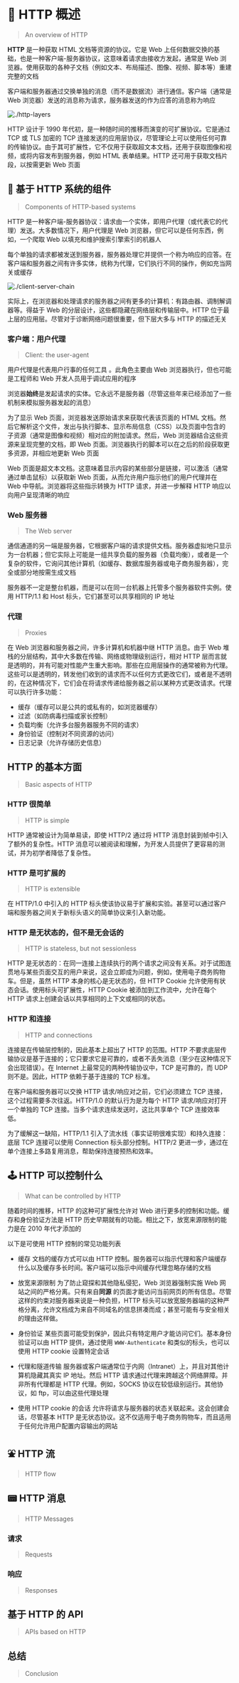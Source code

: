 # 📰 HTTP 概述

> An overview of HTTP

**HTTP** 是一种获取 HTML
文档等资源的协议。它是 Web 上任何数据交换的基础，也是一种客户端-服务器协议，这意味着请求由接收方发起，通常是
Web 浏览器。使用获取的各种子文档（例如文本、布局描述、图像、视频、脚本等）重建完整的文档

客户端和服务器通过交换单独的消息（而不是数据流）进行通信。客户端（通常是
Web 浏览器）发送的消息称为请求，服务器发送的作为应答的消息称为响应

<picture>
  <source media="(prefers-color-scheme: dark)" srcset="./overview/http-layers-dark.svg">
  <source media="(prefers-color-scheme: light)" srcset="./overview/http-layers-light.svg">
  <img alt="./http-layers" src="./overview/http-layers-light.svg">
</picture>

HTTP 设计于 1990 年代初，是一种随时间的推移而演变的可扩展协议。它是通过
TCP 或 TLS 加密的 TCP
连接发送的应用层协议，尽管理论上可以使用任何可靠的传输协议。由于其可扩展性，它不仅用于获取超文本文档，还用于获取图像和视频，或将内容发布到服务器，例如
HTML 表单结果。HTTP 还可用于获取文档片段，以按需更新 Web 页面

## 🧩 基于 HTTP 系统的组件

> Components of HTTP-based systems

HTTP 是一种客户端-服务器协议：请求由一个实体，即用户代理（或代表它的代理）发送。大多数情况下，用户代理是
Web 浏览器，但它可以是任何东西，例如，一个爬取
Web 以填充和维护搜索引擎索引的机器人

每个单独的请求都被发送到服务器，服务器处理它并提供一个称为响应的应答。在客户端和服务器之间有许多实体，统称为代理，它们执行不同的操作，例如充当网关或缓存

<picture>
  <source media="(prefers-color-scheme: dark)" srcset="./overview/client-server-chain-dark.svg">
  <source media="(prefers-color-scheme: light)" srcset="./overview/client-server-chain-light.svg">
  <img alt="./client-server-chain" src="./overview/client-server-chain-light.svg">
</picture>

实际上，在浏览器和处理请求的服务器之间有更多的计算机：有路由器、调制解调器等。得益于
Web 的分层设计，这些都隐藏在网络层和传输层中。HTTP
位于最上层的应用层。尽管对于诊断网络问题很重要，但下层大多与 HTTP 的描述无关

### 客户端：用户代理

> Client: the user-agent

用户代理是代表用户行事的任何工具 。此角色主要由
Web 浏览器执行，但也可能是工程师和
Web 开发人员用于调试应用的程序

浏览器**始终**是发起请求的实体。它永远不是服务器（尽管这些年来已经添加了一些机制来模拟服务器发起的消息）

为了显示 Web 页面，浏览器发送原始请求来获取代表该页面的
HTML 文档。然后它解析这个文件，发出与执行脚本、显示布局信息（CSS）以及页面中包含的子资源（通常是图像和视频）相对应的附加请求。然后，Web
浏览器结合这些资源来呈现完整的文档，即 Web
页面。浏览器执行的脚本可以在之后的阶段获取更多资源，并相应地更新 Web 页面

Web 页面是超文本文档。这意味着显示内容的某些部分是链接，可以激活（通常通过单击鼠标）以获取新
Web 页面，从而允许用户指示他们的用户代理并在
Web 中导航。浏览器将这些指示转换为 HTTP 请求，并进一步解释
HTTP 响应以向用户呈现清晰的响应

### Web 服务器

> The Web server

通信通道的另一端是服务器，它根据客户端的请求提供文档。服务器虚拟地只显示为一台机器；但它实际上可能是一组共享负载的服务器（负载均衡），或者是一个复杂的软件，它询问其他计算机（如缓存、数据库服务器或电子商务服务器），完全或部分地按需生成文档

服务器不一定是整台机器，而是可以在同一台机器上托管多个服务器软件实例。使用
HTTP/1.1 和 Host 标头，它们甚至可以共享相同的 IP
地址

### 代理

> Proxies

在 Web 浏览器和服务器之间，许多计算机和机器中继 HTTP
消息。由于 Web 堆栈的分层结构，其中大多数在传输、网络或物理级别运行，相对
HTTP
层而言就是透明的，并有可能对性能产生重大影响。那些在应用层操作的通常被称为代理。这些可以是透明的，转发他们收到的请求而不以任何方式更改它们，或者是不透明的，在这种情况下，它们会在将请求传递给服务器之前以某种方式更改请求。代理可以执行许多功能：

- 缓存（缓存可以是公共的或私有的，如浏览器缓存）
- 过滤（如防病毒扫描或家长控制）
- 负载均衡（允许多台服务器服务不同的请求）
- 身份验证（控制对不同资源的访问）
- 日志记录（允许存储历史信息）

## HTTP 的基本方面

> Basic aspects of HTTP

### HTTP 很简单

> HTTP is simple

HTTP 通常被设计为简单易读，即使 HTTP/2 通过将 HTTP 消息封装到帧中引入了额外的复杂性。HTTP
消息可以被阅读和理解，为开发人员提供了更容易的测试，并为初学者降低了复杂性。

### HTTP 是可扩展的

> HTTP is extensible

在 HTTP/1.0 中引入的 HTTP 标头使该协议易于扩展和实验。甚至可以通过客户端和服务器之间关于新标头语义的简单协议来引入新功能。

### HTTP 是无状态的，但不是无会话的

> HTTP is stateless, but not sessionless

HTTP 是无状态的：在同一连接上连续执行的两个请求之间没有关系。对于试图连贯地与某些页面交互的用户来说，这会立即成为问题，例如，使用电子商务购物车。但是，虽然
HTTP 本身的核心是无状态的，但 HTTP Cookie 允许使用有状态会话。使用标头可扩展性，HTTP
Cookie 被添加到工作流中，允许在每个
HTTP 请求上创建会话以共享相同的上下文或相同的状态。

### HTTP 和连接

> HTTP and connections

连接是在传输层控制的，因此基本上超出了 HTTP 的范围。HTTP
不要求底层传输协议是基于连接的；它只要求它是可靠的，或者不丢失消息（至少在这种情况下会出现错误）。在
Internet 上最常见的两种传输协议中，TCP 是可靠的，而
UDP 则不是。因此，HTTP 依赖于基于连接的 TCP 标准。

在客户端和服务器可以交换 HTTP 请求/响应对之前，它们必须建立
TCP 连接，这个过程需要多次往返。HTTP/1.0 的默认行为是为每个
HTTP 请求/响应对打开一个单独的 TCP
连接。当多个请求连续发送时，这比共享单个 TCP 连接效率低。

为了缓解这一缺陷，HTTP/1.1 引入了流水线（事实证明很难实现）和持久连接：底层
TCP 连接可以使用 Connection 标头部分控制。HTTP/2
更进一步，通过在单个连接上多路复用消息，帮助保持连接预热和效率。

## 🕹 HTTP 可以控制什么

> What can be controlled by HTTP

随着时间的推移，HTTP 的这种可扩展性允许对 Web 进行更多的控制和功能。缓存和身份验证方法是 HTTP
历史早期就有的功能。相比之下，放宽来源限制的能力是在 2010 年代才添加的

以下是可使用 HTTP 控制的常见功能列表

- 缓存 文档的缓存方式可以由 HTTP 控制。服务器可以指示代理和客户端缓存什么以及缓存多长时间。客户端可以指示中间缓存代理忽略存储的文档

- 放宽来源限制 为了防止窥探和其他隐私侵犯，Web 浏览器强制实施 Web 网站之间的严格分离。只有来自**同源**
  的页面才能访问当前网页的所有信息。尽管这样的约束对服务器来说是一种负担，HTTP
  标头可以放宽服务器端的这种严格分离，允许文档成为来自不同域名的信息拼凑而成；甚至可能有与安全相关的理由这样做。

- 身份验证 某些页面可能受到保护，因此只有特定用户才能访问它们。基本身份验证可以由 HTTP 提供，通过使用
  `WWW-Authenticate` 和类似的标头，也可以使用
  HTTP cookie 设置特定会话

- 代理和隧道传输 服务器或客户端通常位于内网（Intranet）上，并且对其他计算机隐藏其真实 IP 地址。然后 HTTP
  请求通过代理来跨越这个网络屏障。并非所有代理都是
  HTTP 代理。例如，SOCKS 协议在较低级别运行。其他协议，如 ftp，可以由这些代理处理

- 使用 HTTP cookie 的会话 允许将请求与服务器的状态关联起来。这会创建会话，尽管基本 HTTP
  是无状态协议。这不仅适用于电子商务购物车，而且适用于任何允许用户配置内容输出的网站

## ⛲️ HTTP 流

> HTTP flow

## 📟 HTTP 消息

> HTTP Messages

### 请求

> Requests

### 响应

> Responses

## 基于 HTTP 的 API

> APIs based on HTTP

## 总结

> Conclusion
